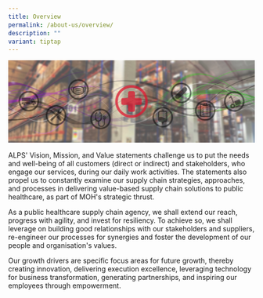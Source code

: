 ```yaml
---
title: Overview
permalink: /about-us/overview/
description: ""
variant: tiptap
---
```

![](/images/alps_healthcare_about_us_overview_1920x640.jpg)

ALPS' Vision, Mission, and Value statements challenge us to put the needs and well-being of all customers (direct or indirect) and stakeholders, who engage our services, during our daily work activities. The statements also propel us to constantly examine our supply chain strategies, approaches, and processes in delivering value-based supply chain solutions to public healthcare, as part of MOH's strategic thrust.

As a public healthcare supply chain agency, we shall extend our reach, progress with agility, and invest for resiliency. To achieve so, we shall leverage on building good relationships with our stakeholders and suppliers, re-engineer our processes for synergies and foster the development of our people and organisation's values.

Our growth drivers are specific focus areas for future growth, thereby creating innovation, delivering execution excellence, leveraging technology for business transformation, generating partnerships, and inspiring our employees through empowerment.